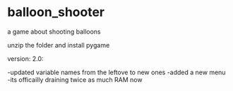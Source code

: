 # balloon_shooter
a game about shooting balloons

unzip the folder and install pygame

version: 2.0:

-updated variable names from the leftove to new ones
-added a new menu
-its officailly draining twice as much RAM now
